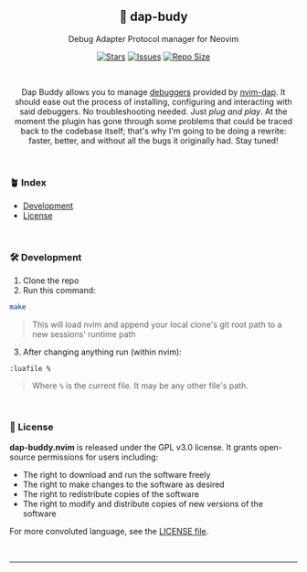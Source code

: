 <p align="center">
  <h2 align="center">🐞 dap-budy</h2>
</p>

<p align="center">
	Debug Adapter Protocol manager for Neovim
</p>

<p align="center">
	<a href="https://github.com/Pocco81/dap-buddy.nvim/stargazers">
		<img alt="Stars" src="https://img.shields.io/github/stars/Pocco81/dap-buddy.nvim?style=for-the-badge&logo=starship&color=C9CBFF&logoColor=D9E0EE&labelColor=302D41"></a>
	<a href="https://github.com/Pocco81/dap-buddy.nvim/issues">
		<img alt="Issues" src="https://img.shields.io/github/issues/Pocco81/dap-buddy.nvim?style=for-the-badge&logo=bilibili&color=F5E0DC&logoColor=D9E0EE&labelColor=302D41"></a>
	<a href="https://github.com/Pocco81/dap-buddy.nvim">
		<img alt="Repo Size" src="https://img.shields.io/github/repo-size/Pocco81/dap-buddy.nvim?color=%23DDB6F2&label=SIZE&logo=codesandbox&style=for-the-badge&logoColor=D9E0EE&labelColor=302D41"/></a>
</p>

&nbsp;

<p align="center">
	Dap Buddy allows you to manage <a href="https://microsoft.github.io/debug-adapter-protocol/implementors/adapters/">debuggers</a> provided by 
<a href="https://github.com/mfussenegger/nvim-dap">nvim-dap</a>. It should ease out the process of installing, configuring and interacting with said debuggers. No troubleshooting needed. Just <i>plug and play</i>. At the moment the plugin has gone through some problems that could be traced back to the codebase itself; that's why I'm going to be doing a rewrite: faster, better, and without all the bugs it originally had.
	Stay tuned!
</p>

&nbsp;

### 🪴 Index

+ [Development](#-development)
+ [License](#-license)

&nbsp;

### 🛠️ Development

1. Clone the repo
2. Run this command:
```bash
make
```
> This will load nvim and append your local clone's git root path to a new sessions' runtime path

3. After changing anything run (within nvim):
```vimscript
:luafile %
```
> Where `%` is the current file. It may be any other file's path.

&nbsp;

### 📜 License

**dap-buddy.nvim** is released under the GPL v3.0 license. It grants open-source permissions for users including:

- The right to download and run the software freely
- The right to make changes to the software as desired
- The right to redistribute copies of the software
- The right to modify and distribute copies of new versions of the software

For more convoluted language, see the [LICENSE file](https://github.com/Pocco81/dap-buddy.nvim/blob/main/LICENSE.md).

&nbsp;

---
